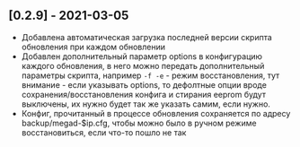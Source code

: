 ## [0.2.9] - 2021-03-05
- Добавлена автоматическая загрузка последней версии скрипта обновления при каждом обновлении
- Добавлен дополнительный параметр options в конфигурацию каждого обновления, 
  в него можно передать дополнительный параметры скрипта, например `-f -e` - режим восстановления, 
  тут внимание - если указывать options, то дефолтные опции вроде сохранения/восстановления конфига и стирания eeprom 
  будут выключены, их нужно будет так же указать самим, если нужно.
- Конфиг, прочитанный в процессе обновления сохраняется по адресу backup/megad-$ip.cfg, чтобы можно было в ручном режиме восстановиться, если что-то пошло не так

